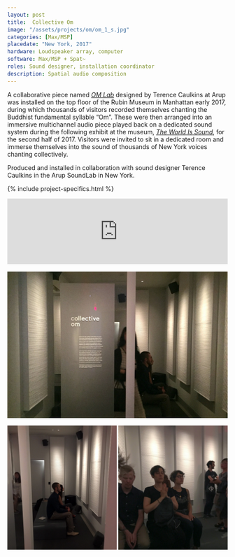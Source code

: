 ```yaml
---
layout: post
title:  Collective Om
image: "/assets/projects/om/om_1_s.jpg"
categories: [Max/MSP]
placedate: "New York, 2017"
hardware: Loudspeaker array, computer
software: Max/MSP + Spat~
roles: Sound designer, installation coordinator
description: Spatial audio composition
---
```


<div class="project-narrative">
<p>A collaborative piece named <a href="https://rubinmuseum.org/events/exhibitions/om-lab"><span style="font-style: italic;">OM Lab</span></a> designed by Terence Caulkins at Arup was installed on the top floor of the Rubin Museum in Manhattan early 2017, during which thousands of visitors recorded themselves chanting the Buddhist fundamental syllable “Om”. These were then arranged into an immersive multichannel audio piece played back on a dedicated sound system during the following exhibit at the museum, <a href="https://rubinmuseum.org/events/exhibitions/the-world-is-sound"><span style="font-style: italic;">The World Is Sound</span></a>, for the second half of 2017. Visitors were invited to sit in a dedicated room and immerse themselves into the sound of thousands of New York voices chanting collectively.</p>

<p>Produced and installed in collaboration with sound designer Terence Caulkins in the Arup SoundLab in New York.</p>
</div>

{% include project-specifics.html %}

<div class="project-media">
<iframe width="100%" scrolling="no" frameborder="no" allow="autoplay" src="https://w.soundcloud.com/player/?url=https%3A//api.soundcloud.com/tracks/852547093&color=%23ff5500&auto_play=false&hide_related=false&show_comments=true&show_user=true&show_reposts=false&show_teaser=true&visual=true"></iframe>

<p><img src="/assets/projects/om/om_1.jpg"></p>
<p><img src="/assets/projects/om/om_2_3.jpg"></p>
</div>